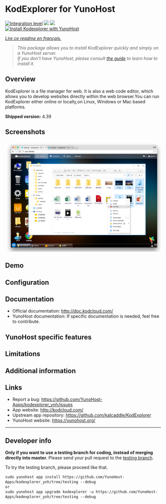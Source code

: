 # KodExplorer for YunoHost

[![Integration level](https://dash.yunohost.org/integration/kodexplorer.svg)](https://dash.yunohost.org/appci/app/kodexplorer) ![](https://ci-apps.yunohost.org/ci/badges/kodexplorer.status.svg) ![](https://ci-apps.yunohost.org/ci/badges/kodexplorer.maintain.svg)  
[![Install Kodexplorer with YunoHost](https://install-app.yunohost.org/install-with-yunohost.png)](https://install-app.yunohost.org/?app=kodexplorer)

*[Lire ce readme en français.](./README_fr.md)*

> *This package allows you to install KodExplorer quickly and simply on a YunoHost server.  
If you don't have YunoHost, please consult [the guide](https://yunohost.org/#/install) to learn how to install it.*

## Overview
KodExplorer is a file manager for web. It is also a web code editor, which allows you to develop websites directly within the web browser.You can run KodExplorer either online or locally,on Linux, Windows or Mac based platforms.

**Shipped version:** 4.39

## Screenshots

![](https://raw.githubusercontent.com/kalcaddle/static/master/images/kod/common2.png)

## Demo


## Configuration


## Documentation

 * Official documentation: <http://doc.kodcloud.com/>
 * YunoHost documentation: If specific documentation is needed, feel free to contribute.

## YunoHost specific features


## Limitations


## Additional information


## Links

 * Report a bug: https://github.com/YunoHost-Apps/kodexplorer_ynh/issues
 * App website: http://kodcloud.com/
 * Upstream app repository: https://github.com/kalcaddle/KodExplorer
 * YunoHost website: https://yunohost.org/

---

Developer info
----------------

**Only if you want to use a testing branch for coding, instead of merging directly into master.**
Please send your pull request to the [testing branch](https://github.com/YunoHost-Apps/kodexplorer_ynh/tree/testing).

To try the testing branch, please proceed like that.
```
sudo yunohost app install https://github.com/YunoHost-Apps/kodexplorer_ynh/tree/testing --debug
or
sudo yunohost app upgrade kodexplorer -u https://github.com/YunoHost-Apps/kodexplorer_ynh/tree/testing --debug
```

